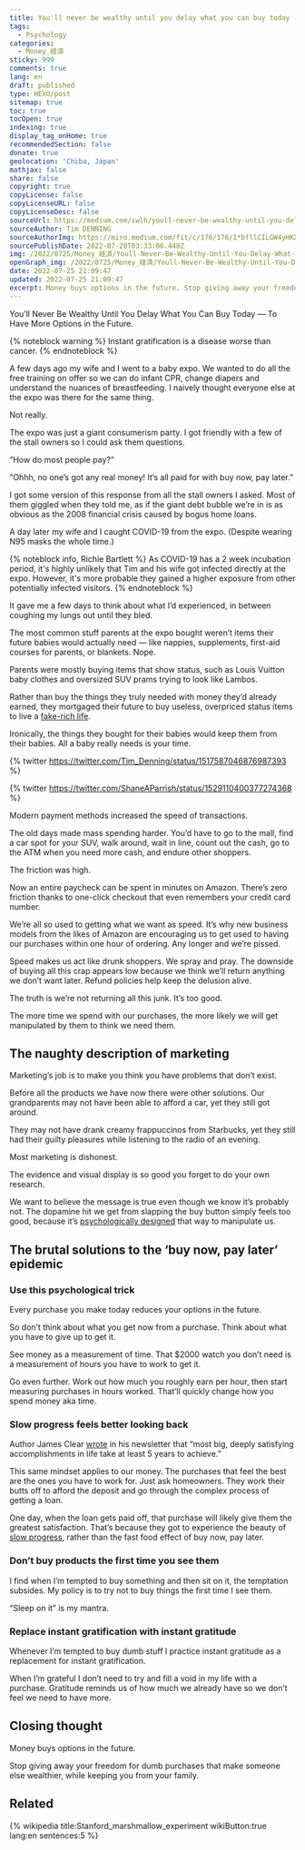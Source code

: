 ```yaml
---
title: You'll never be wealthy until you delay what you can buy today
tags:
  - Psychology
categories:
  - Money_経済
sticky: 999
comments: true
lang: en
draft: published
type: HEXO/post
sitemap: true
toc: true
tocOpen: true
indexing: true
display_tag_onHome: true
recommendedSection: false
donate: true
geolocation: 'Chiba, Japan'
mathjax: false
share: false
copyright: true
copyLicense: false
copyLicenseURL: false
copyLicenseDesc: false
sourceUrl: https://medium.com/swlh/youll-never-be-wealthy-until-you-delay-what-you-can-buy-today-to-have-more-options-in-the-future-6b6b782bf075
sourceAuthor: Tim DENNING
sourceAuthorImg: https://miro.medium.com/fit/c/176/176/1*bfllCILGW4yHKXgFo8JkHg.jpeg
sourcePublishDate: 2022-07-20T03:33:06.448Z
img: /2022/0725/Money_経済/Youll-Never-Be-Wealthy-Until-You-Delay-What-You-Can-Buy-Today/AdobeStock_400483114.svg
openGraph_img: /2022/0725/Money_経済/Youll-Never-Be-Wealthy-Until-You-Delay-What-You-Can-Buy-Today/AdobeStock_400483114.png
date: 2022-07-25 21:09:47
updated: 2022-07-25 21:09:47
excerpt: Money buys options in the future. Stop giving away your freedom for foolish purchases that make someone else wealthier, while keeping you from your family. Remember, only time can make you truly wealthy. Use money to buy time.
---
```

You’ll Never Be Wealthy Until You Delay What You Can Buy Today — To Have More Options in the Future.

{% noteblock warning %}
Instant gratification is a disease worse than cancer.
{% endnoteblock %}

A few days ago my wife and I went to a baby expo. We wanted to do all the free training on offer so we can do infant CPR, change diapers and understand the nuances of breastfeeding. I naively thought everyone else at the expo was there for the same thing.

Not really.

The expo was just a giant consumerism party. I got friendly with a few of the stall owners so I could ask them questions.

“How do most people pay?”

“Ohhh, no one’s got any real money! It’s all paid for with buy now, pay later.”

I got some version of this response from all the stall owners I asked. Most of them giggled when they told me, as if the giant debt bubble we’re in is as obvious as the 2008 financial crisis caused by bogus home loans.

A day later my wife and I caught COVID-19 from the expo. (Despite wearing N95 masks the whole time.)

{% noteblock info, Richie Bartlett %}
As COVID-19 has a 2 week incubation period, it's highly unlikely that Tim and his wife got infected directly at the expo. However, it's more probable they gained a higher exposure from other potentially infected visitors. 
{% endnoteblock %}

It gave me a few days to think about what I’d experienced, in between coughing my lungs out until they bled.

The most common stuff parents at the expo bought weren’t items their future babies would actually need — like nappies, supplements, first-aid courses for parents, or blankets. Nope.

Parents were mostly buying items that show status, such as Louis Vuitton baby clothes and oversized SUV prams trying to look like Lambos.

Rather than buy the things they truly needed with money they’d already earned, they mortgaged their future to buy useless, overpriced status items to live a [fake-rich life](https://medium.com/curious/wealth-is-quiet-rich-is-loud-poor-is-flashy-3879614cd459).

Ironically, the things they bought for their babies would keep them from their babies. All a baby really needs is your time.

<!-- “Remember, only time can make you truly wealthy. Use money to buy time.” - Tim DENNING -->
{% twitter https://twitter.com/Tim_Denning/status/1517587046876987393 %}

<!-- “The quicker you want something, the easier you are to manipulate” - Shane Parrish -->
{% twitter https://twitter.com/ShaneAParrish/status/1529110400377274368 %}

Modern payment methods increased the speed of transactions.

The old days made mass spending harder. You’d have to go to the mall, find a car spot for your SUV, walk around, wait in line, count out the cash, go to the ATM when you need more cash, and endure other shoppers.

The friction was high.

Now an entire paycheck can be spent in minutes on Amazon. There’s zero friction thanks to one-click checkout that even remembers your credit card number.

We’re all so used to getting what we want as speed. It’s why new business models from the likes of Amazon are encouraging us to get used to having our purchases within one hour of ordering. Any longer and we’re pissed.

Speed makes us act like drunk shoppers. We spray and pray. The downside of buying all this crap appears low because we think we’ll return anything we don’t want later. Refund policies help keep the delusion alive.

The truth is we’re not returning all this junk. It’s too good.

The more time we spend with our purchases, the more likely we will get manipulated by them to think we need them.

## The naughty description of marketing
Marketing’s job is to make you think you have problems that don’t exist.

Before all the products we have now there were other solutions. Our grandparents may not have been able to afford a car, yet they still got around.

They may not have drank creamy frappuccinos from Starbucks, yet they still had their guilty pleasures while listening to the radio of an evening.

Most marketing is dishonest.

The evidence and visual display is so good you forget to do your own research.

We want to believe the message is true even though we know it’s probably not. The dopamine hit we get from slapping the buy button simply feels too good, because it’s [psychologically designed](https://medium.com/mind-cafe/14-psychological-superpowers-from-psychologist-benjamin-hardy-dabb2e75cd88) that way to manipulate us.

## The brutal solutions to the ‘buy now, pay later’ epidemic
### Use this psychological trick
Every purchase you make today reduces your options in the future.

So don’t think about what you get now from a purchase. Think about what you have to give up to get it.

See money as a measurement of time. That $2000 watch you don’t need is a measurement of hours you have to work to get it.

Go even further. Work out how much you roughly earn per hour, then start measuring purchases in hours worked. That’ll quickly change how you spend money aka time.

### Slow progress feels better looking back
Author James Clear [wrote](https://jamesclear.com/3-2-1) in his newsletter that “most big, deeply satisfying accomplishments in life take at least 5 years to achieve.”

This same mindset applies to our money. The purchases that feel the best are the ones you have to work for. Just ask homeowners. They work their butts off to afford the deposit and go through the complex process of getting a loan.

One day, when the loan gets paid off, that purchase will likely give them the greatest satisfaction. That’s because they got to experience the beauty of [slow progress](https://medium.com/the-ascent/be-1-01-better-each-day-to-create-extraordinary-results-in-your-life-b33e838e2de8), rather than the fast food effect of buy now, pay later.

### Don’t buy products the first time you see them
I find when I’m tempted to buy something and then sit on it, the temptation subsides. My policy is to try not to buy things the first time I see them.

“Sleep on it” is my mantra.

### Replace instant gratification with instant gratitude
Whenever I’m tempted to buy dumb stuff I practice instant gratitude as a replacement for instant gratification.

When I’m grateful I don’t need to try and fill a void in my life with a purchase. Gratitude reminds us of how much we already have so we don’t feel we need to have more.

## Closing thought
Money buys options in the future.

Stop giving away your freedom for dumb purchases that make someone else wealthier, while keeping you from your family.

## Related
 {% wikipedia title:Stanford_marshmallow_experiment wikiButton:true lang:en sentences:5 %}
